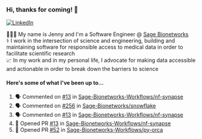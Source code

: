 ### Hi, thanks for coming! 👋
[![LinkedIn](https://img.shields.io/badge/-Jenny_V._Medina-0A66C2?style=flat-square?&logo=LinkedIn&logoColor=white)](https://www.linkedin.com/in/jenny-v-medina-a53a0332/)

👩🏻‍💻 My name is Jenny and I'm a Software Engineer @ [Sage Bionetworks](https://sagebionetworks.org/)\
⚕️ I work in the intersection of science and engineering, building and maintaining software for responsible access to medical data in order to facilitate scientific research\
📈 In my work and in my personal life, I advocate for making data accessible and actionable in order to break down the barriers to science

#### Here's some of what I've been up to...

<!--START_SECTION:activity-->
1. 🗣 Commented on [#13](https://github.com/Sage-Bionetworks-Workflows/nf-synapse/pull/13#issuecomment-3416867080) in [Sage-Bionetworks-Workflows/nf-synapse](https://github.com/Sage-Bionetworks-Workflows/nf-synapse)
2. 🗣 Commented on [#256](https://github.com/Sage-Bionetworks/snowflake/pull/256#issuecomment-3415687753) in [Sage-Bionetworks/snowflake](https://github.com/Sage-Bionetworks/snowflake)
3. 🗣 Commented on [#13](https://github.com/Sage-Bionetworks-Workflows/nf-synapse/pull/13#issuecomment-3412657391) in [Sage-Bionetworks-Workflows/nf-synapse](https://github.com/Sage-Bionetworks-Workflows/nf-synapse)
4. 💪 Opened PR [#13](undefined) in [Sage-Bionetworks-Workflows/nf-synapse](https://github.com/Sage-Bionetworks-Workflows/nf-synapse)
5. 💪 Opened PR [#52](undefined) in [Sage-Bionetworks-Workflows/py-orca](https://github.com/Sage-Bionetworks-Workflows/py-orca)
<!--END_SECTION:activity-->
